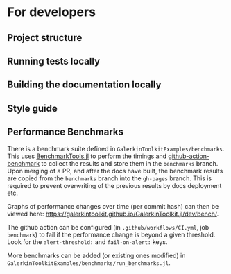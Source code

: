 # For developers

## Project structure

## Running tests locally

## Building the documentation locally

## Style guide

## Performance Benchmarks

There is a benchmark suite defined in `GalerkinToolkitExamples/benchmarks`. This uses [BenchmarkTools.jl](https://github.com/JuliaCI/BenchmarkTools.jl) to perform the timings
and [github-action-benchmark](https://github.com/benchmark-action/github-action-benchmark) to collect the results and store them in the `benchmarks` branch. Upon merging of a PR, and after the docs have built, the benchmark results are copied from the `benchmarks` branch into the `gh-pages` branch. This is required to prevent overwriting of the previous results by docs deployment etc.

Graphs of performance changes over time (per commit hash) can then be viewed here: <https://galerkintoolkit.github.io/GalerkinToolkit.jl/dev/bench/>.

The github action can be configured (in `.github/workflows/CI.yml`, job `benchmark`) to fail if the performance change is beyond a given threshold. Look for the `alert-threshold:` and `fail-on-alert:` keys.

More benchmarks can be added (or existing ones modified) in `GalerkinToolkitExamples/benchmarks/run_benchmarks.jl`.
